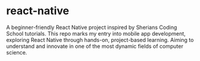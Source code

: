 # react-native
A beginner-friendly React Native project inspired by Sherians Coding School tutorials. This repo marks my entry into mobile app development, exploring React Native through hands-on, project-based learning. Aiming to understand and innovate in one of the most dynamic fields of computer science.
